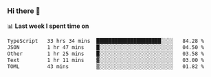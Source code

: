 ### Hi there 👋

<!--
**DBvc/DBvc** is a ✨ _special_ ✨ repository because its `README.md` (this file) appears on your GitHub profile.

Here are some ideas to get you started:

- 🔭 I’m currently working on ...
- 🌱 I’m currently learning ...
- 👯 I’m looking to collaborate on ...
- 🤔 I’m looking for help with ...
- 💬 Ask me about ...
- 📫 How to reach me: ...
- 😄 Pronouns: ...
- ⚡ Fun fact: ...
-->

📊 **Last week I spent time on**
<!--START_SECTION:waka-->

```txt
TypeScript   33 hrs 34 mins  █████████████████████░░░░   84.28 %
JSON         1 hr 47 mins    █░░░░░░░░░░░░░░░░░░░░░░░░   04.50 %
Other        1 hr 25 mins    █░░░░░░░░░░░░░░░░░░░░░░░░   03.58 %
Text         1 hr 11 mins    ▓░░░░░░░░░░░░░░░░░░░░░░░░   03.00 %
TOML         43 mins         ▒░░░░░░░░░░░░░░░░░░░░░░░░   01.82 %
```

<!--END_SECTION:waka-->
